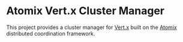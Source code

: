 # Atomix Vert.x Cluster Manager

This project provides a cluster manager for [Vert.x](http://vertx.io) built on the [Atomix](http://atomix.io) distributed coordination framework.
